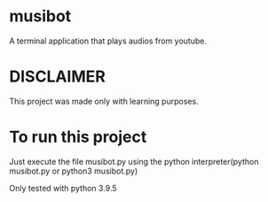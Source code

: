 # musibot
A terminal application that plays audios from youtube.

# DISCLAIMER
This project was made only with learning purposes.

# To run this project

Just execute the file musibot.py using the python interpreter(python musibot.py or python3 musibot.py)

Only tested with python 3.9.5
